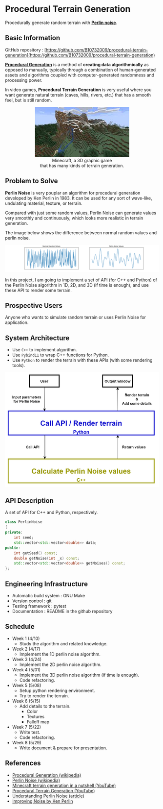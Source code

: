 # Procedural Terrain Generation #

Procedurally generate random terrain with **[Perlin noise](https://en.wikipedia.org/wiki/Perlin_noise)**.

## Basic Information ##

GitHub repository : [https://github.com/B10732009/procedural-terrain-generation](https://github.com/B10732009/procedural-terrain-generation)

**[Procedural Generation](https://en.wikipedia.org/wiki/Procedural_generation)** is a method of **creating data algorithmically** as opposed to manually, typically through a combination of human-generated assets and algorithms coupled with computer-generated randomness and processing power. 

In video games,  **Procedural Terrain Generation** is very useful where you want generate natural terrain (caves, hills, rivers, etc.) that has a smooth feel, but is still random.

<p style="text-align: center;">
    <img src="img/minecraft.png" alt="minecraft"><br>
    Minecraft, a 3D graphic game <br>that has many kinds of terrain generation.
</p>

## Problem to Solve ##

**Perlin Noise** is very pouplar an algorithm for procedural generation developed by Ken Perlin in 1983. It can be used for any sort of wave-like, undulating material, texture, or terrain. 

Compared with just some random values, Perlin Noise can generate values very smoothly and continuously, which looks more realistic in terrain generation. 

The image below shows the difference between normal random values and perlin noise.

<p style="text-align: center;">
    <img src="img/compare.png" alt="compare">
</p>

In this project, I am going to implement a set of API (for C++ and Python) of the Perlin Noise algorithm in 1D, 2D, and 3D (if time is enough), and use these API to render some terrain.

## Prospective Users ##

Anyone who wants to simulate random terrain or uses Perlin Noise for application.

## System Architecture ##

- Use `C++` to implement algorithm.
- Use `Pybind11` to wrap C++ functions for Python.
- Use `Python` to render the terrain with these APIs (with some rendering tools).

<p style="text-align: center;">
    <img src="img/system_architecture.png" alt="system_architecture">
</p>

## API Description ##

A set of API for C++ and Python, respectively.

```cpp
class PerlinNoise
{
private:
    int seed;
    std::vector<std::vector<double>> data;    
public:
    int getSeed() const;
    double getNoise(int _x) const;
    std::vector<std::vector<double>> getNoises() const;
};
```

## Engineering Infrastructure ##

- Automatic build system : GNU Make
- Version control : git
- Testing framework : pytest
- Documentation : README in the github repository 

## Schedule ##

- Week 1 (4/10)
    - Study the algorithm and related knowledge.
- Week 2 (4/17)
    - Implement the 1D perlin noise algorithm.
- Week 3 (4/24)
    - Implement the 2D perlin noise algorithm.
- Week 4 (5/01)
    - Implement the 3D perlin noise algorithm (if time is enough).
    - Code refactoring.
- Week 5 (5/08)
    - Setup python rendering environment.
    - Try to render the terrain.
- Week 6 (5/15)
    - Add details to the terrain.
        - Color
        - Textures
        - Falloff map
- Week 7 (5/22)
    - Write test.
    - Code refactoring.
- Week 8 (5/29)
    - Write document & prepare for presentation. 

## References ##

- [Procedural Generation (wikipedia)](https://en.wikipedia.org/wiki/Procedural_generation)
- [Perlin Noise (wikipedia)](https://en.wikipedia.org/wiki/Perlin_noise)
- [Minecraft terrain generation in a nutshell (YouTube)](https://www.youtube.com/watch?v=CSa5O6knuwI)
- [Procedural Terrain Generation (YouTube)](https://www.youtube.com/playlist?list=PLFt_AvWsXl0eBW2EiBtl_sxmDtSgZBxB3)
- [Understanding Perlin Noise (article)](https://adrianb.io/2014/08/09/perlinnoise.html)
- [Improving Noise by Ken Perlin](https://mrl.cs.nyu.edu/~perlin/paper445.pdf)